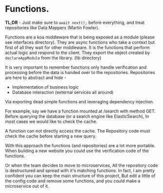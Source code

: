 # Functions.

**TL;DR** - Just make sure to `await next();` before everything, and treat repositories like Data Mappers (Martin Fowler).

Functions are a koa middleware that is being exposed as a module (please see interfaces directory).
They are async functions who take a context but first of all they wait for other middleware.
It is the functions that perform actual logic and respond to the client.
They export the object created by `declareAppModule` from the library. (lib directory)

It is very important to remember functions only handle verification and processing before the data is handed over to the repositories.
Repositories are here to abstract and hide -
* Implementation of business logic
* Database interaction (external services all around)

Via exporting dead simple functions and leveraging dependency injection.

For example, say we have a function mounted at /search with method GET.
Before querying the database (or a search engine like ElasticSearch),
In most cases we would like to check the cache.

A function can not directly access the cache.
The Repository code must check the cache before starting a new query.

With this approach the functions (and repositories) are a lot more portable.
When building a new website you could use the verification code of the functions.

Or when the team decides to move to microservices,
All the repository code is destructured and spread with it's matching functions.
In fact, I am pretty confident you can keep the main structure of this project,
But edit a little of the config code and remove some functions, and you could make a microservice out of it.
